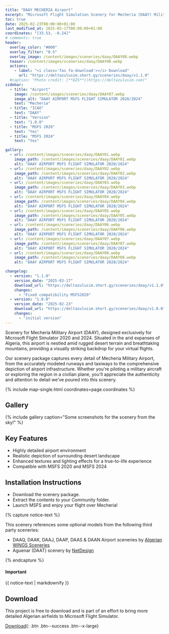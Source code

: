 ```yaml
---
title: "DAAY MECHERIA Airport"
excerpt: "Microsoft Flight Simulation Scenery for Mecheria (DAAY) Military Airport for MSFS2020 & MSFS2024"
toc: true
date: 2025-02-23T00:00:00+01:00
last_modified_at: 2025-03-17T00:00:00+01:00
coordinates: "[33.53, -0.24]"
# comments: true
header:
  overlay_color: "#000"
  overlay_filter: "0.5"
  overlay_image: /content/images/sceneries/daay/DAAY08.webp
  teaser: /content/images/sceneries/daay/DAAY08.webp
  actions:
    - label: "<i class='fas fa-download'></i> Download"
      url: "https://deltazulusim.short.gy/sceneries/daay/v1.1.0"
  #caption: "Photo credit: [**DZS**](https://deltazulusim.com)"
sidebar:
  - title: "Airport"
    image: /content/images/sceneries/daay/DAAY07.webp
    image_alt: "DAAY AIRPORT MSFS FLIGHT SIMULATOR 2020/2024"
    text: "Mecheria"
  - title: "ICAO"
    text: "DAAY"
  - title: "Version"
    text: "1.0.0"
  - title: "MSFS 2020"
    text: "Yes"
  - title: "MSFS 2024"
    text: "Yes"

gallery:
  - url: /content/images/sceneries/daay/DAAY01.webp
    image_path: /content/images/sceneries/daay/DAAY01.webp
    alt: "DAAY AIRPORT MSFS FLIGHT SIMULATOR 2020/2024"
  - url: /content/images/sceneries/daay/DAAY02.webp
    image_path: /content/images/sceneries/daay/DAAY02.webp
    alt: "DAAY AIRPORT MSFS FLIGHT SIMULATOR 2020/2024"
  - url: /content/images/sceneries/daay/DAAY03.webp
    image_path: /content/images/sceneries/daay/DAAY03.webp
    alt: "DAAY AIRPORT MSFS FLIGHT SIMULATOR 2020/2024"
  - url: /content/images/sceneries/daay/DAAY04.webp
    image_path: /content/images/sceneries/daay/DAAY04.webp
    alt: "DAAY AIRPORT MSFS FLIGHT SIMULATOR 2020/2024"
  - url: /content/images/sceneries/daay/DAAY05.webp
    image_path: /content/images/sceneries/daay/DAAY05.webp
    alt: "DAAY AIRPORT MSFS FLIGHT SIMULATOR 2020/2024"
  - url: /content/images/sceneries/daay/DAAY06.webp
    image_path: /content/images/sceneries/daay/DAAY06.webp
    alt: "DAAY AIRPORT MSFS FLIGHT SIMULATOR 2020/2024"
  - url: /content/images/sceneries/daay/DAAY07.webp
    image_path: /content/images/sceneries/daay/DAAY07.webp
    alt: "DAAY AIRPORT MSFS FLIGHT SIMULATOR 2020/2024"
  - url: /content/images/sceneries/daay/DAAY08.webp
    image_path: /content/images/sceneries/daay/DAAY08.webp
    alt: "DAAY AIRPORT MSFS FLIGHT SIMULATOR 2020/2024"

changelog:
  - version: "1.1.0"
    version_date: "2025-03-17"
    download_url: "https://deltazulusim.short.gy/sceneries/daay/v1.1.0"
    changes:
      - "Fixed compatibility MSFS2020"
  - version: "1.0.0"
    version_date: "2025-02-23"
    download_url: "https://deltazulusim.short.gy/sceneries/daay/v1.0.0"
    changes:
      - "initial version"
---
```


Scenery for Mecheria Military Airport (DAAY), designed exclusively for Microsoft Flight Simulator 2020 and 2024. Situated in the arid expanses of Algeria, this airport is nestled amid rugged desert terrain and breathtaking mountains, providing a visually striking backdrop for your virtual flights.

Our scenery package captures every detail of Mecheria Military Airport, from the accurately modeled runways and taxiways to the comprehensive depiction of airport infrastructure. Whether you're piloting a military aircraft or exploring the region in a civilian plane, you'll appreciate the authenticity and attention to detail we've poured into this scenery.


{% include map-single.html coordinates=page.coordinates %}



## Gallery 
{% include gallery caption="Some screenshots for the scenery from the sky!" %}

## Key Features

- Highly detailed airport environment
- Realistic depiction of surrounding desert landscape
- Enhanced textures and lighting effects for a true-to-life experience
- Compatible with MSFS 2020 and MSFS 2024

## Installation Instructions
- Download the scenery package.
- Extract the contents to your Community folder.
- Launch MSFS and enjoy your flight over Mecheria!

{% capture notice-text %}

This scenery references some optional models from the following third party sceneries: 
* DAAQ, DAAK, DAAJ, DAAP, DAAS & DAAN Airport sceneries by [Algerian WINGS Sceneries](https://www.facebook.com/AlgerianWingsSceneries)
* Aguenar (DAAT) scenery by [NetDesign](https://inibuilds.com/products/netdesign-aguenar-daat-msfs?srsltid=AfmBOorrtszEPqjNv4V4OrVqirz9LHv8eX9RURf_JEo9ws0G3j1eSnV0)

{% endcapture %}

<div class="notice--warning">
  <h4 class="no_toc">Important</h4>
  {{ notice-text | markdownify }}
</div>

## Download
This project is free to download and is part of an effort to bring more detailed Algerian airfields to Microsoft Flight Simulator.

[<i class='fas fa-download'></i> Download](https://deltazulusim.short.gy/sceneries/daay/v1.1.0){: .btn .btn--success .btn--x-large}
